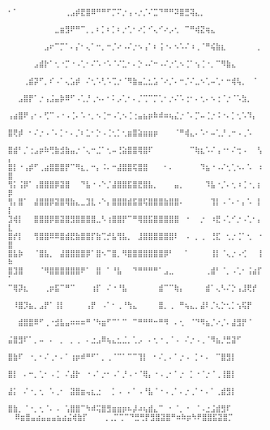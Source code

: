 ⠂⠁⠀⠀⠀⠀⠀⠀⠀⠀⠀⢀⣠⡾⣟⣿⠿⠛⠛⠋⡉⠍⡐⢠⠠⡐⡈⠌⣉⠙⠛⠛⠽⣿⣛⢽⣄⡀⠀⠀⠀⠀⠀⠀⠀⠀⠀⠀⠀⠀
⠀⠀⠀⠀⠀⠀⠀⠀⠀⣀⣶⣻⠟⠛⠉⡀⡀⠆⡁⠆⡁⠆⡐⢁⠂⠔⡁⠊⢄⠊⠔⡠⢂⠀⠉⠛⢾⣝⢶⣄⠀⠀⠀⠀⠀⠀⠀⠀⠀⠀
⠀⠀⠀⠀⠀⠀⠀⣠⠖⠉⡉⠁⠄⡌⠂⢄⠁⠒⡀⠒⡈⠔⠠⠌⡐⠢⢠⠁⠆⢨⠐⠄⠢⠡⠌⠰⢀⠈⠛⢮⣷⣆⠀⠀⠀⠀⠀⠀⡀⠀
⠀⠀⠀⠀⠀⣠⣾⡗⠁⢂⠐⡉⠐⠠⢁⠂⠌⠡⠐⠡⠈⠌⣁⠂⠄⡑⠠⠌⠒⠠⠌⡐⢁⠢⢈⠁⢢⢈⠐⡀⠉⠻⣷⣄⠀⠀⠀⠀⠀⠀
⠀⠀⠀⢀⣾⡽⠋⡀⠎⠠⠁⢄⣡⡾⠀⠌⢂⠡⢃⠡⢉⡐⠈⠻⣷⣤⣁⣂⣡⠈⠔⡈⠄⠒⡈⠌⣀⠢⢁⠤⢁⠂⠒⢾⢧⡀⠀⠈⠀⠀
⠀⠀⣠⣿⡟⠁⡐⢠⣨⣤⡷⠿⠋⠠⢁⡘⢀⠢⠄⠂⠅⡠⢁⠂⠄⡈⢉⠉⡉⢁⠂⡐⠌⠡⢐⠂⠄⢂⠄⠢⢐⠈⡐⠈⠡⣳⡀⠀⠀⠀
⢠⣴⣿⠟⢠⠂⠄⢋⠉⠠⠐⠠⢈⠄⠡⠐⡀⠢⢈⠒⠠⢁⠢⢈⢐⣤⣦⡶⠷⠾⠶⢦⣌⡐⠈⠄⡉⠤⢈⡐⠨⠐⠄⡁⢂⠡⠹⡄⠀⠀
⣿⢟⡾⠀⠂⠌⡐⠠⠈⠄⡁⠂⠄⡈⠆⣁⠂⡑⠠⢈⢂⡁⢂⣶⣿⣵⣶⣶⡶⠀⠀⠀⠈⠛⢾⣄⠄⠡⠂⠤⢁⡘⢀⠒⠠⢀⠡⠀⠀⠀
⣿⣾⠃⡈⢐⣠⡶⠷⢛⣷⣺⣷⣤⡐⠈⢄⠒⣈⠁⢂⠤⢘⣵⣿⣿⢿⣿⠏⠀⠀⠀⠀⠀⠀⠀⠉⢷⣆⠡⠌⢠⠐⠂⠌⢒⠠⠀⠀⢣⡄
⣿⡇⠐⢠⡾⠋⢀⣴⣿⣿⣿⡟⠉⠻⣆⡀⠒⡄⠨⠄⠒⣼⣿⣿⢯⣿⣿⠀⠀⠀⠂⠄⠀⠀⠀⠀⠀⠹⣦⠐⠠⠌⢂⢁⠢⠄⠡⠀⠰⣿
⢻⡅⢨⡿⠁⢠⣿⣿⣿⡿⣽⣿⠀⠀⠙⣧⠐⠠⠑⡈⣼⣿⣿⣯⣿⣟⣿⣧⡀⠀⠀⠀⣤⡀⠀⠀⠀⠀⠹⣧⠐⡈⠄⢂⠰⢈⠐⡀⡆⡿
⢻⡄⣿⠁⠀⣼⣿⣿⡿⣽⣿⢿⣷⣄⣀⣹⣇⠠⠑⡄⣿⣿⣿⣾⣯⣿⢯⣿⣿⣿⣷⣿⣿⠄⠀⠀⠀⠀⠀⢹⡇⠠⠈⠄⠂⡄⠡⠀⡇⡇
⣹⢾⡇⠀⠀⣿⣿⣿⡿⣿⣽⣿⣻⣿⣿⣿⣿⣀⠣⢰⣿⣿⡟⠉⠛⢿⣿⣯⣿⣿⣿⣿⣿⠀⠐⠀⠀⡐⠀⠰⣟⠠⢁⠊⡐⠠⢁⠂⡄⣇
⣿⡞⡇⠀⠀⢻⣿⣿⠿⠿⣿⣾⣟⣷⣿⣿⡏⣷⢉⡚⣧⢻⣧⡀⠀⣸⣿⣿⣿⣿⣿⣿⠇⠀⠠⠀⡀⢀⠀⢘⣏⠀⢂⡐⢈⠁⢂⠀⠐⣿
⣿⣧⡷⠀⠀⠈⣿⣧⡀⠀⣼⣿⣿⣿⣿⡿⠁⣿⠢⠉⣿⡀⠻⣿⣿⣿⣿⣿⣿⣿⡿⠃⠀⠀⠁⠀⠀⠀⠀⢸⡇⠈⢄⡐⠠⢊⠀⠀⢸⠷
⣿⣹⣿⠀⠀⠀⠈⠻⣿⣿⣿⣿⣿⣿⠟⠁⠀⣿⠀⠁⠘⣧⠀⠀⠙⠛⠛⠛⠛⠁⣠⣀⠀⠀⠀⠀⠀⠀⢀⣾⠃⠈⡀⠠⢁⠂⢨⣴⡏⠁
⠉⢿⡽⣆⠀⠀⠀⢀⡶⣯⠉⠛⠉⠀⠀⠀⢰⡏⠀⠌⠐⠘⣧⠀⠀⠀⠀⠀⠀⣾⠉⠉⢷⡄⠀⠀⠀⠀⣾⠁⢄⠣⠌⡑⢠⣸⢟⡞⠀⠀
⠀⠸⣿⡹⣦⡀⣠⡟⠁⢸⡇⠀⠀⠀⠀⢠⡟⠀⠠⠁⠂⢀⠘⢳⣄⠀⠀⠀⠀⣿⡀⢀⠀⠛⢦⣄⡀⣼⠇⡈⢆⡑⢂⡁⢢⢯⡟⠀⠀⠀
⠀⠀⣾⣿⣿⠿⠋⢀⠐⣺⣧⣤⠶⠶⠶⠛⠈⠳⣶⠋⠉⠁⠉⠀⠉⠛⠛⠛⠒⠛⠻⠀⠄⢂⠀⠈⠙⠻⣦⡈⠔⡈⠄⣼⣻⡟⠈⠀⠀⠀
⣬⣿⣻⠏⠁⡀⠤⠀⠄⠀⡀⠀⡀⢀⠀⠄⣐⣠⠿⢦⣄⣂⣈⡀⢁⡠⠀⠄⢂⠐⢀⠈⠠⠀⠌⡐⠠⢀⠈⠻⣦⡘⣛⣽⠋⠀⠀⠀⠀⠀
⣿⣷⠏⠀⠐⡀⠂⠌⢀⠂⠄⠁⢰⡶⠾⠛⠋⠁⡀⢀⠈⠉⠁⠉⠉⢹⡇⠀⠂⠌⡀⠄⠁⡐⠠⠀⡁⠂⠄⠀⠉⣿⣻⡇⠀⠀⠀⠀⠀⠀
⣿⡇⠀⠄⠒⡀⢁⠂⠠⢈⠀⠌⣼⡗⠀⠐⠠⠁⡐⠂⠠⠁⡘⠠⠐⠈⢿⡄⠐⠠⢀⠂⠁⡐⠀⡁⠐⠈⡐⠈⢀⢸⣿⡇⠀⠀⠀⠀⠀⠀
⣼⡅⠀⠌⠐⡀⢂⠀⠡⢀⠂⠀⣽⣿⣶⢤⣆⣐⠀⠀⡁⠠⠀⠄⠁⠠⠘⣧⠈⠐⠠⢀⠁⠄⡐⢀⠁⠂⠄⠁⢀⣾⣻⡇⠀⠀⠀⠀⠀⠀
⣿⣷⡀⠈⠐⡀⢂⠈⠄⠠⠀⢡⣿⣿⠉⠳⠾⢭⣿⣻⣶⣶⡶⠦⡼⠴⢦⣾⣄⠉⠀⠂⠈⡀⠐⠀⠈⠠⣐⣨⣾⣻⠏⠀⠀⠀⠀⠀⠀⠀
⠿⣶⣿⣤⣴⣤⣤⣤⣦⣴⣬⢾⣷⡏⠀⠀⠀⢀⢀⡉⢉⠉⠙⣛⢛⡟⣻⣿⣽⣿⠛⠶⠷⡶⠳⠟⣿⣿⣯⣽⣿⡉⠀⠀⠀⠀⠀
